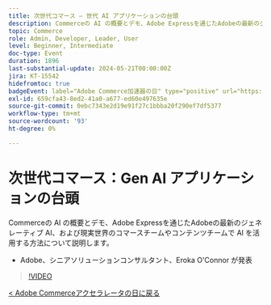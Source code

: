 ```yaml
---
title: 次世代コマース – 世代 AI アプリケーションの台頭
description: Commerceの AI の概要とデモ、Adobe Expressを通じたAdobeの最新のジェネレーティブ AI、および現実世界のコマースチームやコンテンツチームで AI を活用する方法について説明します。
topic: Commerce
role: Admin, Developer, Leader, User
level: Beginner, Intermediate
doc-type: Event
duration: 1896
last-substantial-update: 2024-05-21T00:00:00Z
jira: KT-15542
hidefromtoc: true
badgeEvent: label="Adobe Commerce加速器の日" type="positive" url="https://experienceleague.adobe.com/ja/docs/events/apac-commerce-recordings/2024/overview"
exl-id: 659cfa43-8ed2-41a0-a677-ed60e497635e
source-git-commit: 0ebc7343e2d19e91f27c1bbba20f290ef7df5377
workflow-type: tm+mt
source-wordcount: '93'
ht-degree: 0%

---
```


# 次世代コマース：Gen AI アプリケーションの台頭

Commerceの AI の概要とデモ、Adobe Expressを通じたAdobeの最新のジェネレーティブ AI、および現実世界のコマースチームやコンテンツチームで AI を活用する方法について説明します。

+ Adobe、シニアソリューションコンサルタント、Eroka O&#39;Connor が発表

>[!VIDEO](https://video.tv.adobe.com/v/3456485/?learn=on&captions=jpn)

[&lt; Adobe Commerceアクセラレータの日に戻る](./overview.md)
